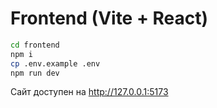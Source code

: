 # Frontend (Vite + React)
```bash
cd frontend
npm i
cp .env.example .env
npm run dev
```
Сайт доступен на http://127.0.0.1:5173
